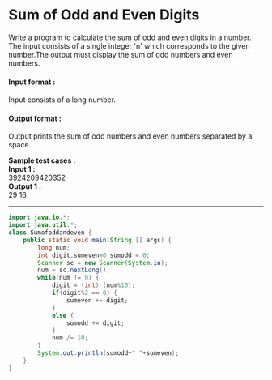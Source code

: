 # Sum of Odd and Even Digits

Write a program to calculate the sum of odd and even digits in a number. The input consists of a single integer 'n' which corresponds to the given number.The output must display the sum of odd numbers and even numbers.

#### Input format :
Input consists of a long number.

#### Output format :
Output prints the sum of odd numbers and even numbers separated by a space.

**Sample test cases : <br>
Input 1 :** <br>
3924209420352 <br>
**Output 1 :** <br>
29 16


-------------------------------------------------------------------------------------------------------------------------------------------------------------------


```java
import java.io.*;
import java.util.*;
class Sumofoddandeven {
	public static void main(String [] args) {
		long num;
		int digit,sumeven=0,sumodd = 0;
		Scanner sc = new Scanner(System.in);
		num = sc.nextLong();
		while(num != 0) {
			digit = (int) (num%10);
			if(digit%2 == 0) {
				sumeven += digit;
			}
			else {
				sumodd += digit;
			}
			num /= 10;
		}
		System.out.println(sumodd+" "+sumeven);
	}
}


```
